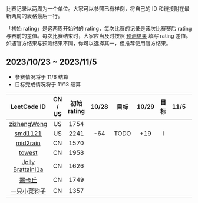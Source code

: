 比赛记录以两周为一个单位。大家可以参照已有样例，将自己的 ID 和链接附在最新两周的表格最后一行。

「初始 rating」是这两周开始时的 rating，每次比赛的记录是该次比赛赛后 rating 与赛前的差值。每次比赛结束时，大家应当及时按照 [预测结果](https://lccn.lbao.site/) 填写 rating 差值。如遇官方结果与预测结果不同，你可以选择其一，但推荐使用官方结果。

## 2023/10/23 ~ 2023/11/5

- 参赛情况将于 11/6 结算
- 目标完成情况将于 11/13 结算

| LeetCode ID | CN / US | 初始 rating | 10/28 | 目标 | 10/29 | 目标 | 11/5 | 目标 |
| :---------: | :-----: | :--------: | :---: | :--: | :---: | :--: | :--: | :--: |
|[zizhengWong](https://leetcode.com/ZJU_Rookie/) | US | 1754 | 
|[smd1121](https://leetcode.com/smd1121/) | US | 2241 | -64 | TODO | +19 | i |
|[mid2rain](https://leetcode.cn/u/fengmian123/) | CN | 1570 |
|[towest](https://leetcode.cn/u/vinci-/) | CN | 1958 |
|[Jolly Brattainl1a](https://leetcode.cn/u/angels-coder-edit/) | CN | 1626 |
|[罴卡丘](https://leetcode.cn/u/beakachu/) | CN | 1749 |
|[一只小菜狗子](https://leetcode.cn/u/yi-zhi-xiao-cai-gou-zi-zhu/)| CN | 1357 |